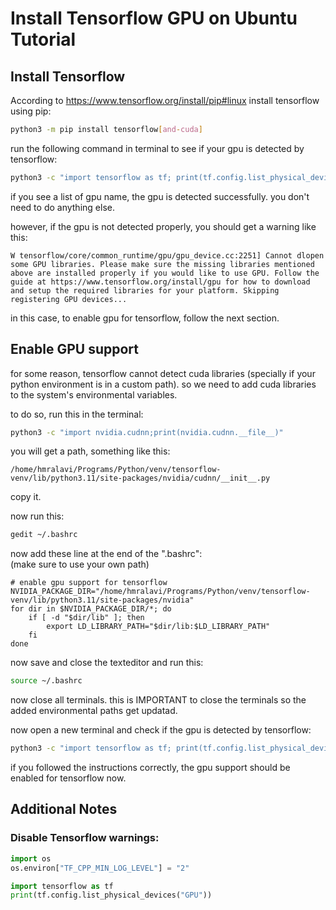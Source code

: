 # Install Tensorflow GPU on Ubuntu Tutorial

## Install Tensorflow

According to https://www.tensorflow.org/install/pip#linux install tensorflow using pip:

```bash
python3 -m pip install tensorflow[and-cuda]
```

run the following command in terminal to see if your gpu is detected by tensorflow:

```bash
python3 -c "import tensorflow as tf; print(tf.config.list_physical_devices('GPU'))"
```

if you see a list of gpu name, the gpu is detected successfully. you don't need to do anything else.

however, if the gpu is not detected properly, you should get a warning like this:

`W tensorflow/core/common_runtime/gpu/gpu_device.cc:2251] Cannot dlopen some GPU libraries. Please make sure the missing libraries mentioned above are installed properly if you would like to use GPU. Follow the guide at https://www.tensorflow.org/install/gpu for how to download and setup the required libraries for your platform.
Skipping registering GPU devices...`

in this case, to enable gpu for tensorflow, follow the next section.

## Enable GPU support

for some reason, tensorflow cannot detect cuda libraries (specially if your python environment is in a custom path).
so we need to add cuda libraries to the system's environmental variables.

to do so, run this in the terminal:

```bash
python3 -c "import nvidia.cudnn;print(nvidia.cudnn.__file__)"
```

you will get a path, something like this:

`/home/hmralavi/Programs/Python/venv/tensorflow-venv/lib/python3.11/site-packages/nvidia/cudnn/__init__.py`

copy it.

now run this:

```bash
gedit ~/.bashrc
```

now add these line at the end of the ".bashrc":\
(make sure to use your own path)

```
# enable gpu support for tensorflow
NVIDIA_PACKAGE_DIR="/home/hmralavi/Programs/Python/venv/tensorflow-venv/lib/python3.11/site-packages/nvidia"
for dir in $NVIDIA_PACKAGE_DIR/*; do
    if [ -d "$dir/lib" ]; then
        export LD_LIBRARY_PATH="$dir/lib:$LD_LIBRARY_PATH"
    fi
done
```

now save and close the texteditor and run this:

```bash
source ~/.bashrc
```

now close all terminals. this is IMPORTANT to close the terminals so the added environmental paths get updatad.

now open a new terminal and check if the gpu is detected by tensorflow:

```bash
python3 -c "import tensorflow as tf; print(tf.config.list_physical_devices('GPU'))"
```

if you followed the instructions correctly, the gpu support should be enabled for tensorflow now.

## Additional Notes

### Disable Tensorflow warnings:
```python
import os
os.environ["TF_CPP_MIN_LOG_LEVEL"] = "2"

import tensorflow as tf
print(tf.config.list_physical_devices("GPU"))
```
